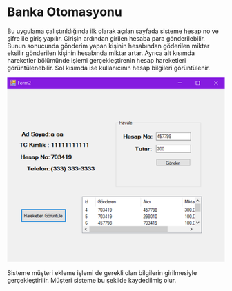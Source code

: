 # Banka Otomasyonu
Bu uygulama çalıştırıldığında ilk olarak açılan sayfada sisteme hesap no ve şifre ile giriş yapılır. Girişin ardından girilen hesaba para gönderilebilir. Bunun sonucunda gönderim yapan kişinin hesabından göderilen miktar eksilir gönderilen kişinin hesabında miktar artar. Ayrıca alt kısımda hareketler bölümünde işlemi gerçekleştirenin hesap hareketleri görüntülenebilir. Sol kısımda ise kullanıcının hesap bilgileri görüntülenir.

![](https://github.com/SimgeTerzioglu/BankaOtomasyonu/blob/master/banka.png)

Sisteme müşteri ekleme işlemi de gerekli olan bilgilerin girilmesiyle gerçekleştirilir. Müşteri sisteme bu şekilde kaydedilmiş olur. 
